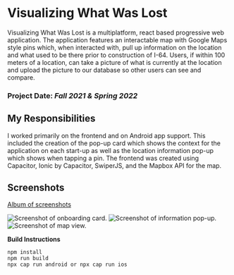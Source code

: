 # Visualizing What Was Lost

Visualizing What Was Lost is a multiplatform, react based progressive web application. The application features an interactable map with Google Maps style pins which, when interacted with, pull up information on the location and what used to be there prior to construction of I-64. Users, if within 100 meters of a location, can take a picture of what is currently at the location and upload the picture to our database so other users can see and compare.

### Project Date: *Fall 2021 & Spring 2022*

## My Responsibilities

I worked primarily on the frontend and on Android app support. This included the creation of the pop-up card which shows the context for the application on each start-up as well as the location information pop-up which shows when tapping a pin. The frontend was created using Capacitor, Ionic by Capacitor, SwiperJS, and the Mapbox API for the map.

## Screenshots

[Album of screenshots](https://photos.app.goo.gl/NDx1QdgGzgyyRqQo6)

![Screenshot of onboarding card.](https://lh3.googleusercontent.com/pw/AM-JKLVQcQVwt2EwkJvfvF-X_eHHLtf3k6TiDS8sQleUPR9jLozkyJhDfzsuf6xZ3zPq_2PqiBiKwDB_xTM2q0RMUFTtvwq8CsSHy5GIU3cwNez8BSGhF9HXvovvbZmkPkkqelTN3x_UeAXdcROma9YXfbQ6=w684-h1368-no?authuser=2)
![Screenshot of information pop-up.](https://lh3.googleusercontent.com/pw/AM-JKLV2IWIhgSs1YXb_kiSYa8cL7XU2ghZZGomanmFrJVVkD6eV5uvDU2LX41GJJntLxPf5QnPAKAk2MEBSm7kOCetvT7MLTQ5VecZZZ3F7CpdzDsOwt9him_dRYZztwPzq4rLZ3ZHOHcOcI5eNzUBJcifB=w684-h1368-no?authuser=2)
![Screenshot of map view.](https://lh3.googleusercontent.com/pw/AM-JKLWTGEp-in9qjHEfzGnLuQkAZDJ6l0jajx2d-omwlYEtmRpNNFyghoS84N2g3_TMu2aJkdn5k_HRyl0-D14uWLe6vcPgRw-A6AzDY47afyVVUBnox5tQrzSfUSSZvviRMpxDAj9MrJzJsxtxkwaCnrM3=w684-h1368-no?authuser=2)

**Build Instructions**

```
npm install
npm run build
npx cap run android or npx cap run ios
```